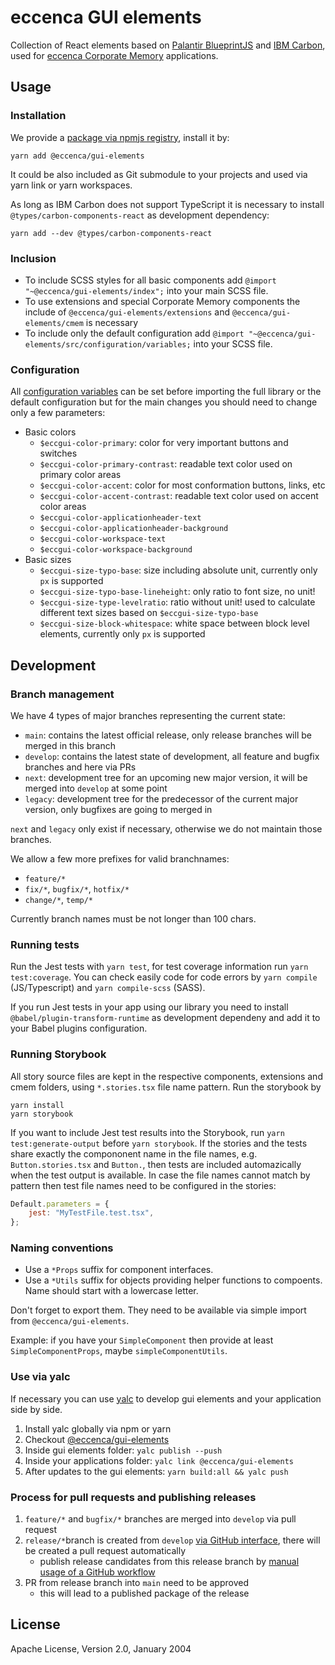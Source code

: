 # eccenca GUI elements

Collection of React elements based on [Palantir BlueprintJS](https://blueprintjs.com/) and [IBM Carbon](https://www.carbondesignsystem.com/), used for [eccenca Corporate Memory](https://eccenca.com/products/enterprise-knowledge-graph-platform-corporate-memory) applications.

## Usage

### Installation

We provide a [package via npmjs registry](https://www.npmjs.com/package/@eccenca/gui-elements), install it by:

```
yarn add @eccenca/gui-elements
```

It could be also included as Git submodule to your projects and used via yarn link or yarn workspaces.

As long as IBM Carbon does not support TypeScript it is necessary to install `@types/carbon-components-react` as development dependency:

```
yarn add --dev @types/carbon-components-react
```

### Inclusion

-   To include SCSS styles for all basic components add `@import "~@eccenca/gui-elements/index";` into your main SCSS file.
-   To use extensions and special Corporate Memory components the include of `@eccenca/gui-elements/extensions` and `@eccenca/gui-elements/cmem` is necessary
-   To include only the default configuration add `@import "~@eccenca/gui-elements/src/configuration/variables;` into your SCSS file.

### Configuration

All [configuration variables](https://github.com/eccenca/gui-elements/blob/develop/src/configuration/_variables.scss) can be set before importing the full library or the default configuration but for the main changes you should need to change only a few parameters:

-   Basic colors
    -   `$eccgui-color-primary`: color for very important buttons and switches
    -   `$eccgui-color-primary-contrast`: readable text color used on primary color areas
    -   `$eccgui-color-accent`: color for most conformation buttons, links, etc
    -   `$eccgui-color-accent-contrast`: readable text color used on accent color areas
    -   `$eccgui-color-applicationheader-text`
    -   `$eccgui-color-applicationheader-background`
    -   `$eccgui-color-workspace-text`
    -   `$eccgui-color-workspace-background`
-   Basic sizes
    -   `$eccgui-size-typo-base`: size including absolute unit, currently only `px` is supported
    -   `$eccgui-size-typo-base-lineheight`: only ratio to font size, no unit!
    -   `$eccgui-size-type-levelratio`: ratio without unit! used to calculate different text sizes based on `$eccgui-size-typo-base`
    -   `$eccgui-size-block-whitespace`: white space between block level elements, currently only `px` is supported

## Development

### Branch management

We have 4 types of major branches representing the current state:

-   `main`: contains the latest official release, only release branches will be merged in this branch
-   `develop`: contains the latest state of development, all feature and bugfix branches and here via PRs
-   `next`: development tree for an upcoming new major version, it will be merged into `develop` at some point
-   `legacy`: development tree for the predecessor of the current major version, only bugfixes are going to merged in

`next` and `legacy` only exist if necessary, otherwise we do not maintain those branches.

We allow a few more prefixes for valid branchnames:

-   `feature/*`
-   `fix/*`, `bugfix/*`, `hotfix/*`
-   `change/*`, `temp/*`

Currently branch names must be not longer than 100 chars.

### Running tests

Run the Jest tests with `yarn test`, for test coverage information run `yarn test:coverage`.
You can check easily code for code errors by `yarn compile` (JS/Typescript) and `yarn compile-scss` (SASS).

If you run Jest tests in your app using our library you need to install `@babel/plugin-transform-runtime` as development dependeny and add it to your Babel plugins configuration.

### Running Storybook

All story source files are kept in the respective components, extensions and cmem folders, using `*.stories.tsx` file name pattern.
Run the storybook by

```
yarn install
yarn storybook
```

If you want to include Jest test results into the Storybook, run `yarn test:generate-output` before `yarn storybook`.
If the stories and the tests share exactly the compononent name in the file names, e.g. `Button.stories.tsx` and `Button.`, then tests are included automazically when the test output is available.
In case the file names cannot match by pattern then test file names need to be configured in the stories:

```javascript
Default.parameters = {
    jest: "MyTestFile.test.tsx",
};
```

### Naming conventions

-   Use a `*Props` suffix for component interfaces.
-   Use a `*Utils` suffix for objects providing helper functions to compoents.
    Name should start with a lowercase letter.

Don't forget to export them.
They need to be available via simple import from `@eccenca/gui-elements`.

Example: if you have your `SimpleComponent` then provide at least `SimpleComponentProps`, maybe `simpleComponentUtils`.

### Use via yalc

If necessary you can use [yalc](https://github.com/wclr/yalc) to develop gui elements and your application side by side.

1. Install yalc globally via npm or yarn
2. Checkout [@eccenca/gui-elements](https://github.com/eccenca/gui-elements)
3. Inside gui elements folder: `yalc publish --push`
4. Inside your applications folder: `yalc link @eccenca/gui-elements`
5. After updates to the gui elements: `yarn build:all && yalc push`

### Process for pull requests and publishing releases

1. `feature/*` and `bugfix/*` branches are merged into `develop` via pull request
2. `release/*`branch is created from `develop` [via GitHub interface](https://github.com/eccenca/gui-elements/actions/workflows/release-branch.yml), there will be created a pull request automatically
    - publish release candidates from this release branch by [manual usage of a GitHub workflow](https://github.com/eccenca/gui-elements/actions/workflows/release-candidate.yml)
3. PR from release branch into `main` need to be approved
    - this will lead to a published package of the release

## License

Apache License, Version 2.0, January 2004
